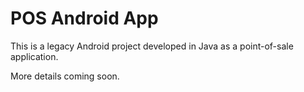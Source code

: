 # POS Android App

This is a legacy Android project developed in Java as a point-of-sale application.

More details coming soon.
